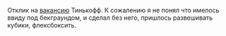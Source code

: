 Отклик на [вакансию](https://vc.ru/tinkoff/262140-verstalshchik-storis-v-tinkoff-biznes) Тинькофф. 
К сожалению я не понял что имелось ввиду под бекграундом, и сделал без него, пришлось развешивать кубики, флексбоксить. 